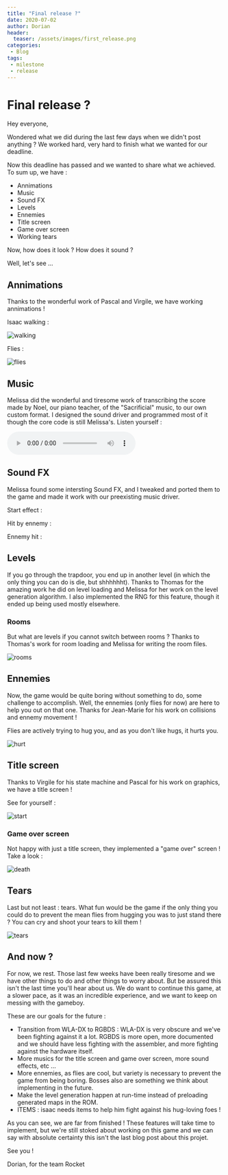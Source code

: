 ```yaml
---
title: "Final release ?"
date: 2020-07-02
author: Dorian
header:
  teaser: /assets/images/first_release.png
categories: 
 - Blog
tags:
 - milestone
 - release
---
```

# Final release ?

Hey everyone,

Wondered what we did during the last few days when we didn't post anything ? We worked hard, very hard to finish what we wanted for our deadline.

Now this deadline has passed and we wanted to share what we achieved. To sum up, we have :
- Annimations
- Music
- Sound FX
- Levels
- Ennemies
- Title screen
- Game over screen
- Working tears

Now, how does it look ? How does it sound ?

Well, let's see ...

## Annimations
Thanks to the wonderful work of Pascal and Virgile, we have working annimations !

Isaac walking :

![walking](../../assets/images/graphics1/gboi_walking.gif)

Flies :

![flies](../../assets/images/graphics1/gboi_flies.gif)

## Music
Melissa did the wonderful and tiresome work of transcribing the score made by Noel, our piano teacher, of the "Sacrificial" music, to our own custom format. I designed the sound driver and programmed most of it though the core code is still Melissa's.
Listen yourself :

<audio controls>
  <source src="../../assets/gameboy_of_isaac_soundtrack.mp3.mp3" type="audio/mpeg">
  <p>Link to the audio file as your browser doesn't support audio embeddings : <a href="../../assets/gameboy_of_isaac_soundtrack.mp3.mp3">link</a> .</p>
</audio>

## Sound FX
Melissa found some intersting Sound FX, and I tweaked and ported them to the game and made it work with our preexisting music driver.

Start effect :

Hit by ennemy :

Ennemy hit :

## Levels
If you go through the trapdoor, you end up in another level (in which the only thing you can do is die, but shhhhhht). Thanks to Thomas for the amazing work he did on level loading and Melissa for her work on the level generation algorithm.
I also implemented the RNG for this feature, though it ended up being used mostly elsewhere.

### Rooms
But what are levels if you cannot switch between rooms ? Thanks to Thomas's work for room loading and Melissa for writing the room files.

![rooms](../../assets/images/graphics1/gboi_rooms2.gif)

## Ennemies
Now, the game would be quite boring without something to do, some challenge to accomplish. Well, the ennemies (only flies for now) are here to help you out on that one. Thanks for Jean-Marie for his work on collisions and ennemy movement !

Flies are actively trying to hug you, and as you don't like hugs, it hurts you.

![hurt](../../assets/images/graphics1/gboi_hurt.gif)

## Title screen
Thanks to Virgile for his state machine and Pascal for his work on graphics, we have a title screen !

See for yourself :

![start](../../assets/images/graphics1/gboi_start.gif)

### Game over screen
Not happy with just a title screen, they implemented a "game over" screen ! Take a look :

![death](../../assets/images/graphics1/gboi_death.gif)

## Tears
Last but not least : tears. What fun would be the game if the only thing you could do to prevent the mean flies from hugging you was to just stand there ? You can cry and shoot your tears to kill them !

![tears](../../assets/images/graphics1/gboi_tears.gif)

## And now ?
For now, we rest. Those last few weeks have been really tiresome and we have other things to do and other things to worry about. But be assured this isn't the last time you'll hear about us. We do want to continue this game, at a slower pace, as it was an incredible experience, and we want to keep on messing with the gameboy.

These are our goals for the future :
- Transition from WLA-DX to RGBDS : WLA-DX is very obscure and we've been fighting against it a lot. RGBDS is more open, more documented and we should have less fighting with the assembler, and more fighting against the hardware itself.
- More musics for the title screen and game over screen, more sound effects, etc ...
- More ennemies, as flies are cool, but variety is necessary to prevent the game from being boring. Bosses also are something we think about implementing in the future.
- Make the level generation happen at run-time instead of preloading generated maps in the ROM.
- ITEMS : isaac needs items to help him fight against his hug-loving foes !

As you can see, we are far from finished ! These features will take time to implement, but we're still stoked about working on this game and we can say with absolute certainty this isn't the last blog post about this projet.

See you !

Dorian, for the team Rocket



